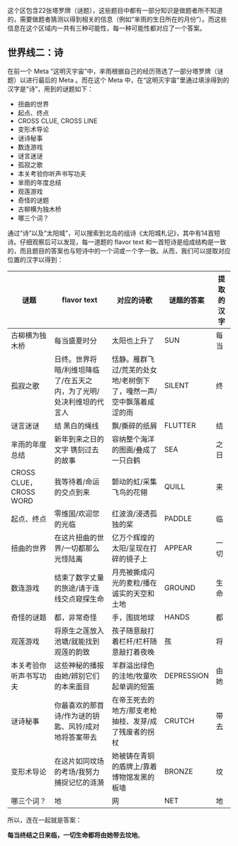 这个区包含22张塔罗牌（谜题），这些题目中都有一部分知识是做题者所不知道的，需要做题者猜测以得到相关的信息（例如“芈雨的生日所在的月份”）。而这些信息在这个区域内一共有三种可能性，每一种可能性都对应了一个答案。

## 世界线二：诗

在前一个 Meta “这明灭宇宙”中，芈雨根据自己的经历筛选了一部分塔罗牌（谜题）以进行最后的 Meta 。而在这个 Meta 中，在“这明灭宇宙”里通过填涂得到的汉字是“诗”，用到的谜题如下：

- 扭曲的世界
- 起点、终点
- CROSS CLUE, CROSS LINE
- 变形术导论
- 谜诗秘事
- 数连游戏
- 谜言迷谜
- 孤寂之歌
- 本关考验你听声书写功夫
- 芈雨的年度总结
- 观莲游戏
- 奇怪的谜题
- 古柳横为独木桥
- 哪三个词？

通过“诗”以及“太阳城”，可以搜索到北岛的组诗《太阳城札记》，其中有14首短诗。仔细观察后可以发现，每一道题的 flavor text 和一首短诗是组成结构是一致的，而且题目的答案也与短诗中的一个词或一个字一致。从而，我们可以提取对应位置的汉字以得到：

|谜题|flavor text|对应的诗歌|谜题的答案|提取的汉字|
|-|-|-|-|-|
|古柳横为独木桥|每当盛夏时分|太阳也上升了|SUN|每当|
|孤寂之歌|日终。世界将暗/利维坦降临了/在五天之内，为了光明/处决利维坦的代言人|恬静。雁群飞过/荒芜的处女地/老树倒下了，嘎然一声/空中飘落着咸涩的雨|SILENT|终|
|谜言迷谜|结 黑白的绳线|飘/撕碎的纸屑|FLUTTER|结|
|芈雨的年度总结|新年到来之日的文字  镌刻过去的故事|容纳整个海洋的图画/叠成了一只白鹤|SEA|之日|
|CROSS CLUE，CROSS WORD|我等待着/命运的交点到来|颤动的虹/采集飞鸟的花翎|QUILL|来|
|起点、终点|零维国/欢迎您的光临|红波浪/浸透孤独的桨|PADDLE|临|
|扭曲的世界|在这片扭曲的世界/一切都那么光怪陆离|亿万个辉煌的太阳/呈现在打碎的镜子上|APPEAR|一切|
|数连游戏|结束了数字丈量的旅途/请于连线交点窥探生命|月亮被撕成闪光的麦粒/播在诚实的天空和土地|GROUND|生命|
|奇怪的谜题|都，非常奇怪|手，围拢地球|HANDS|都|
|观莲游戏|将原生之莲放入池塘/就能找到观莲的韵致|孩子随意敲打着栏杆/栏杆随意敲打着夜晚|孩|将|
|本关考验你听声书写功夫|这些神秘的播报由她/辨别它们的本来面目|羊群溢出绿色的洼地/牧童吹起单调的短笛|DEPRESSION|由她|
|谜诗秘事|你最喜欢的那首诗/作为谜的钥匙、风铃/成对地将答案带去|在帝王死去的地方/那支老枪抽枝、发芽/成了残废者的拐杖|CRUTCH|带去|
|变形术导论|在这片如同坟场的考场/我努力捕捉记忆的涟漪|她被铸在青铜的盾牌上/靠着博物馆发黑的板墙|BRONZE|坟|
|哪三个词？|地|网|NET|地|

所以，连在一起就是答案：

**每当终结之日来临，一切生命都将由她带去坟地**。
